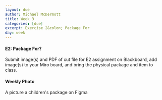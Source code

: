 ```yaml
---
layout: due
author: Michael McDermott
title: Week 3
categories: [due]
excerpt: Exercise 2&colon; Package For
day: week
---
```

#### E2: Package For?
Submit image(s) and PDF of cut file for E2 assignment on Blackboard, add image(s) to your Miro board, and bring the physical package and item to class.

#### Weekly Photo
A picture a children's package on Figma